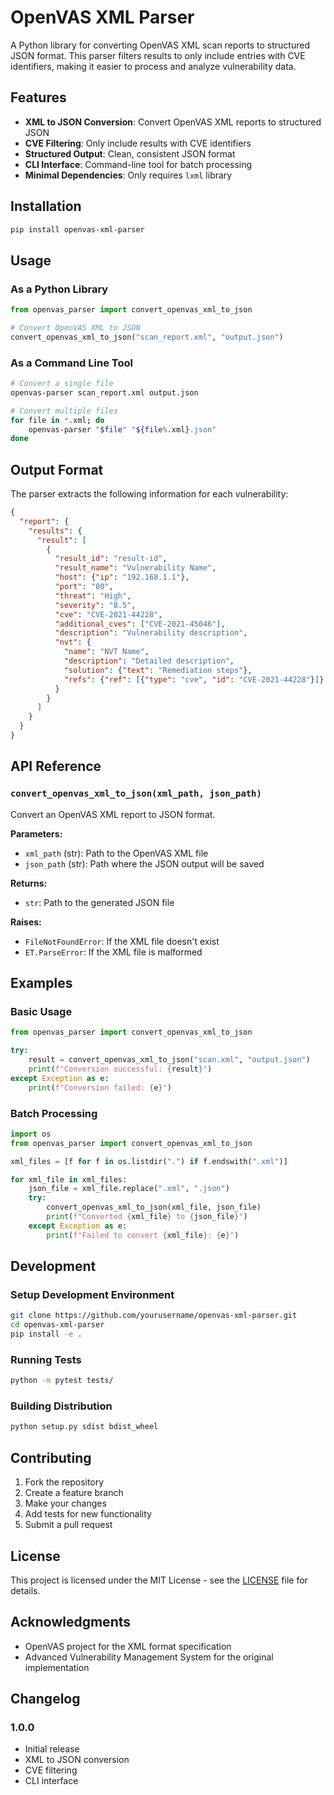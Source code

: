 # OpenVAS XML Parser

A Python library for converting OpenVAS XML scan reports to structured JSON format. This parser filters results to only include entries with CVE identifiers, making it easier to process and analyze vulnerability data.

## Features

- **XML to JSON Conversion**: Convert OpenVAS XML reports to structured JSON
- **CVE Filtering**: Only include results with CVE identifiers
- **Structured Output**: Clean, consistent JSON format
- **CLI Interface**: Command-line tool for batch processing
- **Minimal Dependencies**: Only requires `lxml` library

## Installation

```bash
pip install openvas-xml-parser
```

## Usage

### As a Python Library

```python
from openvas_parser import convert_openvas_xml_to_json

# Convert OpenVAS XML to JSON
convert_openvas_xml_to_json("scan_report.xml", "output.json")
```

### As a Command Line Tool

```bash
# Convert a single file
openvas-parser scan_report.xml output.json

# Convert multiple files
for file in *.xml; do
    openvas-parser "$file" "${file%.xml}.json"
done
```

## Output Format

The parser extracts the following information for each vulnerability:

```json
{
  "report": {
    "results": {
      "result": [
        {
          "result_id": "result-id",
          "result_name": "Vulnerability Name",
          "host": {"ip": "192.168.1.1"},
          "port": "80",
          "threat": "High",
          "severity": "8.5",
          "cve": "CVE-2021-44228",
          "additional_cves": ["CVE-2021-45046"],
          "description": "Vulnerability description",
          "nvt": {
            "name": "NVT Name",
            "description": "Detailed description",
            "solution": {"text": "Remediation steps"},
            "refs": {"ref": [{"type": "cve", "id": "CVE-2021-44228"}]}
          }
        }
      ]
    }
  }
}
```

## API Reference

### `convert_openvas_xml_to_json(xml_path, json_path)`

Convert an OpenVAS XML report to JSON format.

**Parameters:**
- `xml_path` (str): Path to the OpenVAS XML file
- `json_path` (str): Path where the JSON output will be saved

**Returns:**
- `str`: Path to the generated JSON file

**Raises:**
- `FileNotFoundError`: If the XML file doesn't exist
- `ET.ParseError`: If the XML file is malformed

## Examples

### Basic Usage

```python
from openvas_parser import convert_openvas_xml_to_json

try:
    result = convert_openvas_xml_to_json("scan.xml", "output.json")
    print(f"Conversion successful: {result}")
except Exception as e:
    print(f"Conversion failed: {e}")
```

### Batch Processing

```python
import os
from openvas_parser import convert_openvas_xml_to_json

xml_files = [f for f in os.listdir(".") if f.endswith(".xml")]

for xml_file in xml_files:
    json_file = xml_file.replace(".xml", ".json")
    try:
        convert_openvas_xml_to_json(xml_file, json_file)
        print(f"Converted {xml_file} to {json_file}")
    except Exception as e:
        print(f"Failed to convert {xml_file}: {e}")
```

## Development

### Setup Development Environment

```bash
git clone https://github.com/yourusername/openvas-xml-parser.git
cd openvas-xml-parser
pip install -e .
```

### Running Tests

```bash
python -m pytest tests/
```

### Building Distribution

```bash
python setup.py sdist bdist_wheel
```

## Contributing

1. Fork the repository
2. Create a feature branch
3. Make your changes
4. Add tests for new functionality
5. Submit a pull request

## License

This project is licensed under the MIT License - see the [LICENSE](LICENSE) file for details.

## Acknowledgments

- OpenVAS project for the XML format specification
- Advanced Vulnerability Management System for the original implementation

## Changelog

### 1.0.0
- Initial release
- XML to JSON conversion
- CVE filtering
- CLI interface

